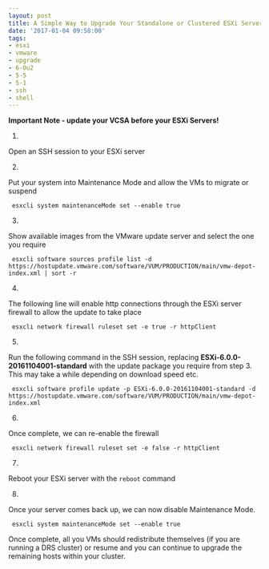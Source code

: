 ```yaml
---
layout: post
title: A Simple Way to Upgrade Your Standalone or Clustered ESXi Servers
date: '2017-01-04 09:58:00'
tags:
- esxi
- vmware
- upgrade
- 6-0u2
- 5-5
- 5-1
- ssh
- shell
---
```


 **Important Note - update your VCSA before your ESXi Servers!**

1. 

Open an SSH session to your ESXi server

2. 

Put your system into Maintenance Mode and allow the VMs to migrate or suspend

     esxcli system maintenanceMode set --enable true

3. 

Show available images from the VMware update server and select the one you require

     esxcli software sources profile list -d https://hostupdate.vmware.com/software/VUM/PRODUCTION/main/vmw-depot-index.xml | sort -r

4. 

The following line will enable http connections through the ESXi server firewall to allow the update to take place

     esxcli network firewall ruleset set -e true -r httpClient

5. 

Run the following command in the SSH session, replacing **ESXi-6.0.0-20161104001-standard** with the update package you require from step 3. This may take a while depending on download speed etc.

     esxcli software profile update -p ESXi-6.0.0-20161104001-standard -d https://hostupdate.vmware.com/software/VUM/PRODUCTION/main/vmw-depot-index.xml

6. 

Once complete, we can re-enable the firewall

     esxcli network firewall ruleset set -e false -r httpClient

7. 

Reboot your ESXi server with the `reboot` command

8. 

Once your server comes back up, we can now disable Maintenance Mode.

     esxcli system maintenanceMode set --enable true

Once complete, all you VMs should redistribute themselves (if you are running a DRS cluster) or resume and you can continue to upgrade the remaining hosts within your cluster.

<!--kg-card-end: markdown-->